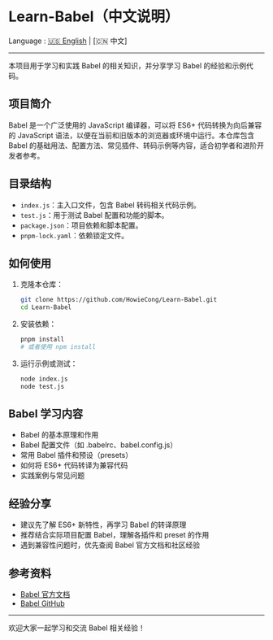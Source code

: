 # Learn-Babel（中文说明）

Language : [🇺🇸 English](./README.md) | [🇨🇳 中文]

---

本项目用于学习和实践 Babel 的相关知识，并分享学习 Babel 的经验和示例代码。

## 项目简介

Babel 是一个广泛使用的 JavaScript 编译器，可以将 ES6+ 代码转换为向后兼容的 JavaScript 语法，以便在当前和旧版本的浏览器或环境中运行。本仓库包含 Babel 的基础用法、配置方法、常见插件、转码示例等内容，适合初学者和进阶开发者参考。

## 目录结构

- `index.js`：主入口文件，包含 Babel 转码相关代码示例。
- `test.js`：用于测试 Babel 配置和功能的脚本。
- `package.json`：项目依赖和脚本配置。
- `pnpm-lock.yaml`：依赖锁定文件。

## 如何使用

1. 克隆本仓库：
   ```bash
   git clone https://github.com/HowieCong/Learn-Babel.git
   cd Learn-Babel
   ```
2. 安装依赖：
   ```bash
   pnpm install
   # 或者使用 npm install
   ```
3. 运行示例或测试：
   ```bash
   node index.js
   node test.js
   ```

## Babel 学习内容

- Babel 的基本原理和作用
- Babel 配置文件（如 .babelrc、babel.config.js）
- 常用 Babel 插件和预设（presets）
- 如何将 ES6+ 代码转译为兼容代码
- 实践案例与常见问题

## 经验分享

- 建议先了解 ES6+ 新特性，再学习 Babel 的转译原理
- 推荐结合实际项目配置 Babel，理解各插件和 preset 的作用
- 遇到兼容性问题时，优先查阅 Babel 官方文档和社区经验

## 参考资料

- [Babel 官方文档](https://babeljs.io/docs/en/)
- [Babel GitHub](https://github.com/babel/babel)

---

欢迎大家一起学习和交流 Babel 相关经验！
